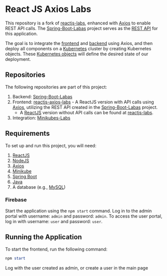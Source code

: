 # React JS Axios Labs

This repository is a fork of [reactjs-labs][1], enhanced with [Axios][11] to enable REST API calls. The [Spring-Boot-Labas][9] project serves as the [REST API][4] for this application.

The goal is to integrate the [frontend][5] and [backend][6] using Axios, and then deploy all components on a [Kubernetes][7] cluster by creating Kubernetes objects. These [Kubernetes objects][8] will define the desired state of our deployment.

## Repositories

The following repositories are part of this project:

1. Backend: [Spring-Boot-Labas][9]
2. Frontend: [reactjs-axios-labs][10] - A ReactJS version with API calls using [Axios][11], utilizing the REST API created in the [Spring-Boot-Labas][9] project.
    - A [ReactJS][13] version without API calls can be found at [reactjs-labs][1].
3. Integration: [Minikubes-Labs][15]

## Requirements

To set up and run this project, you will need:

1. [ReactJS][16]
2. [NodeJS][17]
3. [Axios][18]
4. [Minikube][19]
5. [Spring Boot][20]
6. [Java][21]
7. A database (e.g., [MySQL][22])

### Firebase

Start the application using the `npm start` command. Log in to the admin portal with username: `admin` and password: `admin`. To access the user portal, log in with username: `user` and password: `user`.

## Running the Application

To start the frontend, run the following command:

```powershell
npm start
```

Log with the user created as admin, or create a user in the main page

  [1]: https://github.com/vladcuevas/reactjs-labs
  [2]: https://github.com/axios/axios
  [3]: https://github.com/vladcuevas/spring-boot-labas
  [4]: https://www.redhat.com/en/topics/api/what-is-a-rest-api
  [5]: https://en.wikipedia.org/wiki/Front-end_web_development
  [6]: https://en.wikipedia.org/wiki/Frontend_and_backend
  [7]: https://kubernetes.io/
  [8]: https://kubernetes.io/docs/concepts/overview/working-with-objects/kubernetes-objects/
  [9]: https://github.com/vladcuevas/spring-boot-labas
  [10]: https:/https://github.com/vladcuevas/spring-boot-labas/github.com/vladcuevas/spring-boot-labas
  [11]: https://github.com/axios/axios
  [12]: https://github.com/vladcuevas/spring-boot-labas
  [13]: https://reactjs.org/
  [14]: https://github.com/vladcuevas/reactjs-labs
  [15]: https://github.com/vladcuevas/Minikubes-Labs
  [16]: https://reactjs.org/
  [17]: https://nodejs.org/en/
  [18]: https://github.com/axios/axios
  [19]: https://minikube.sigs.k8s.io/docs/start/
  [20]: https://spring.io/projects/spring-boot
  [21]: https://openjdk.org/
  [22]: https://www.mysql.com/
  [23]: https://firebase.google.com/
